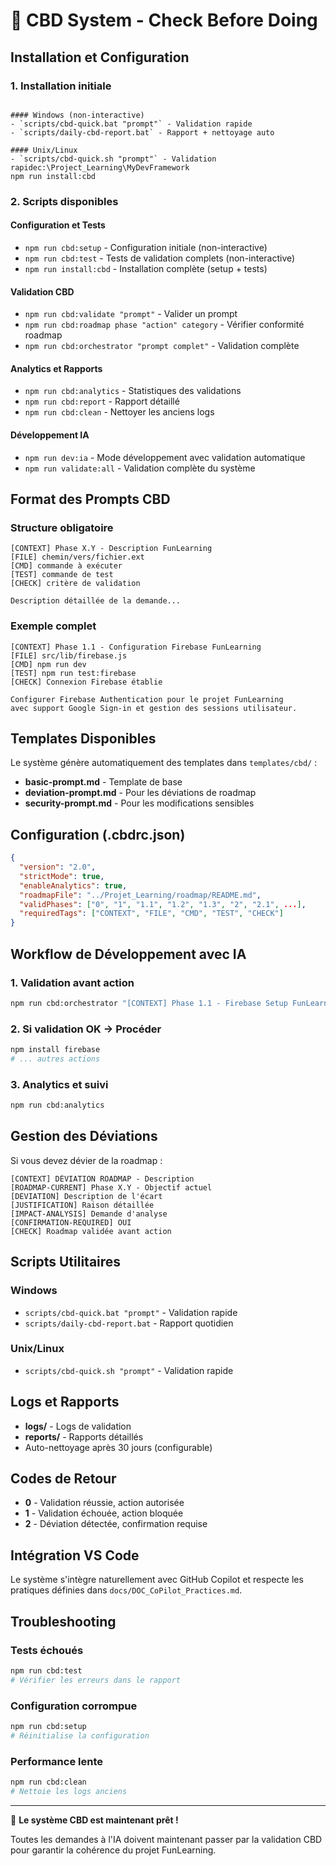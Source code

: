 # 🤖 CBD System - Check Before Doing

## Installation et Configuration

### 1. Installation initiale
```b### Scripts Utilitaires

#### Windows (non-interactive)
- `scripts/cbd-quick.bat "prompt"` - Validation rapide
- `scripts/daily-cbd-report.bat` - Rapport + nettoyage auto

#### Unix/Linux
- `scripts/cbd-quick.sh "prompt"` - Validation rapidec:\Project_Learning\MyDevFramework
npm run install:cbd
```

### 2. Scripts disponibles

#### Configuration et Tests
- `npm run cbd:setup` - Configuration initiale (non-interactive)
- `npm run cbd:test` - Tests de validation complets (non-interactive)
- `npm run install:cbd` - Installation complète (setup + tests)

#### Validation CBD
- `npm run cbd:validate "prompt"` - Valider un prompt
- `npm run cbd:roadmap phase "action" category` - Vérifier conformité roadmap
- `npm run cbd:orchestrator "prompt complet"` - Validation complète

#### Analytics et Rapports
- `npm run cbd:analytics` - Statistiques des validations
- `npm run cbd:report` - Rapport détaillé
- `npm run cbd:clean` - Nettoyer les anciens logs

#### Développement IA
- `npm run dev:ia` - Mode développement avec validation automatique
- `npm run validate:all` - Validation complète du système

## Format des Prompts CBD

### Structure obligatoire
```
[CONTEXT] Phase X.Y - Description FunLearning
[FILE] chemin/vers/fichier.ext
[CMD] commande à exécuter
[TEST] commande de test
[CHECK] critère de validation

Description détaillée de la demande...
```

### Exemple complet
```
[CONTEXT] Phase 1.1 - Configuration Firebase FunLearning
[FILE] src/lib/firebase.js
[CMD] npm run dev
[TEST] npm run test:firebase
[CHECK] Connexion Firebase établie

Configurer Firebase Authentication pour le projet FunLearning
avec support Google Sign-in et gestion des sessions utilisateur.
```

## Templates Disponibles

Le système génère automatiquement des templates dans `templates/cbd/` :

- **basic-prompt.md** - Template de base
- **deviation-prompt.md** - Pour les déviations de roadmap
- **security-prompt.md** - Pour les modifications sensibles

## Configuration (.cbdrc.json)

```json
{
  "version": "2.0",
  "strictMode": true,
  "enableAnalytics": true,
  "roadmapFile": "../Projet_Learning/roadmap/README.md",
  "validPhases": ["0", "1", "1.1", "1.2", "1.3", "2", "2.1", ...],
  "requiredTags": ["CONTEXT", "FILE", "CMD", "TEST", "CHECK"]
}
```

## Workflow de Développement avec IA

### 1. Validation avant action
```bash
npm run cbd:orchestrator "[CONTEXT] Phase 1.1 - Firebase Setup FunLearning [FILE] src/lib/firebase.js [CMD] npm install firebase [TEST] npm run test:firebase [CHECK] Firebase configuré"
```

### 2. Si validation OK → Procéder
```bash
npm install firebase
# ... autres actions
```

### 3. Analytics et suivi
```bash
npm run cbd:analytics
```

## Gestion des Déviations

Si vous devez dévier de la roadmap :

```
[CONTEXT] DÉVIATION ROADMAP - Description
[ROADMAP-CURRENT] Phase X.Y - Objectif actuel
[DEVIATION] Description de l'écart
[JUSTIFICATION] Raison détaillée
[IMPACT-ANALYSIS] Demande d'analyse
[CONFIRMATION-REQUIRED] OUI
[CHECK] Roadmap validée avant action
```

## Scripts Utilitaires

### Windows
- `scripts/cbd-quick.bat "prompt"` - Validation rapide
- `scripts/daily-cbd-report.bat` - Rapport quotidien

### Unix/Linux
- `scripts/cbd-quick.sh "prompt"` - Validation rapide

## Logs et Rapports

- **logs/** - Logs de validation
- **reports/** - Rapports détaillés
- Auto-nettoyage après 30 jours (configurable)

## Codes de Retour

- **0** - Validation réussie, action autorisée
- **1** - Validation échouée, action bloquée
- **2** - Déviation détectée, confirmation requise

## Intégration VS Code

Le système s'intègre naturellement avec GitHub Copilot et respecte les pratiques définies dans `docs/DOC_CoPilot_Practices.md`.

## Troubleshooting

### Tests échoués
```bash
npm run cbd:test
# Vérifier les erreurs dans le rapport
```

### Configuration corrompue
```bash
npm run cbd:setup
# Réinitialise la configuration
```

### Performance lente
```bash
npm run cbd:clean
# Nettoie les logs anciens
```

---

🎯 **Le système CBD est maintenant prêt !**

Toutes les demandes à l'IA doivent maintenant passer par la validation CBD pour garantir la cohérence du projet FunLearning.
